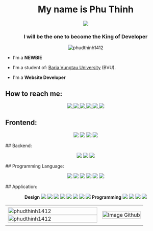 <h1 align="center">My name is Phu Thinh</h1>
<p align="center"><img src="https://img.icons8.com/color/48/000000/vietnam-circular.png"/></p>
<h3 align="center">I will be the one to become the King of Developer</h3>
<p align="center"> <img src="https://komarev.com/ghpvc/?username=phudthinh1412" alt="phudthinh1412"/></p>

- I'm a **NEWBIE**

- I'm a student of: [Baria Vungtau University](https://bvu.edu.vn/) (BVU).

- I'm a **Website Developer**


## How to reach me:

<p align="center">
  <a href="https://www.facebook.com/phu.d.thinh/" alt="Facebook">
    <img src="https://img.icons8.com/fluent/48/000000/facebook-new.png" target="_blank" />
  </a>
    <a href="https://www.instagram.com/phu.d.thinh/" alt="Facebook">
    <img src="https://img.icons8.com/fluency/48/000000/instagram-new.png" target="_blank" />
  </a> 
    <a href="https://www.youtube.com/channel/UCI7AgFACk7d6yrxege6sPgw" alt="Youtube channel" target="_blank" >
    <img src="https://img.icons8.com/fluent/48/000000/youtube-play.png"/>
  </a>
  <a href="mailto:bestdaxuovn@gmail.com" alt="Email">
    <img src="https://img.icons8.com/color/48/000000/gmail-new.png"/>
  </a>
    <a href="https://github.com/phudthinh1412" alt="Github">
    <img src="https://img.icons8.com/fluent/48/000000/github.png"/>
  </a> 
  </a>
    <a href="https://phudthinh1412.github.io/WebsitePhuThinh/" alt="My Website">
    <img src="https://img.icons8.com/color/48/000000/internet.png"/>
  </a> 
</p>

## Frontend:
<p align="center">
  <img src="https://img.icons8.com/color/48/000000/html-5.png"/>
  <img src="https://img.icons8.com/color/48/000000/css3.png"/>
  <img src="https://img.icons8.com/color/48/000000/react-native.png"/>
  <img src="https://img.icons8.com/color/48/000000/nextjs.png"/>
</p>
## Backend:
<p align="center">
  <img src="https://img.icons8.com/color/48/000000/microsoft-sql-server.png"/>
  <img src="https://img.icons8.com/color/48/000000/mysql-logo.png"/>
  <img src="https://img.icons8.com/color/48/000000/firebase.png"/>
</p>
## Programming Language:
<p align="center">
  <img src="https://img.icons8.com/color/48/000000/c-programming.png"/>
  <img src="https://img.icons8.com/color/48/000000/c-plus-plus-logo.png"/>
  <img src="https://img.icons8.com/color/48/000000/c-sharp-logo.png"/>
  <img src="https://img.icons8.com/color/48/000000/java-coffee-cup-logo--v1.png"/>
  <img src="https://img.icons8.com/color/48/000000/javascript.png"/>
  <img src="https://img.icons8.com/color/48/000000/python.png"/>
</p>
## Application:
<p align="center">
  <b>Design</b>
  <img src="https://img.icons8.com/color/48/000000/office-365.png"/>
  <img src="https://img.icons8.com/color/48/000000/adobe-photoshop.png"/>
  <img src="https://img.icons8.com/color/48/000000/adobe-illustrator.png"/>
  <img src="https://img.icons8.com/color/48/000000/adobe-animate.png"/>
  <img src="https://img.icons8.com/color/48/000000/adobe-after-effects.png"/>
  <img src="https://img.icons8.com/color/48/000000/adobe-premiere-pro.png"/>
  <img src="https://img.icons8.com/color/48/000000/adobe-media-encoder.png"/>
  <img src="https://img.icons8.com/external-others-inmotus-design/48/000000/external-Corel-Draw-applications-and-programs-others-inmotus-design.png"/>
  <b>Programming</b>
  <img src="https://img.icons8.com/color/48/000000/visual-studio-code-2019.png"/>
  <img src="https://img.icons8.com/color/48/000000/visual-studio--v2.png"/>
  <img src="https://img.icons8.com/color/48/000000/unity-5.png"/>
  <img src="https://img.icons8.com/color/48/000000/android-studio--v2.png"/>
</p>
<table style="width:100%;">
  <tr>
    <td>
      <img src="https://github-readme-stats.vercel.app/api/top-langs/?username=phudthinh1412&bg_color=FFFFFF00&text_color=179fa3&layout=compact&hide=CSS&langs_count=10&custom_title=Top%20ngôn%20ngữ%20được%20dùng" alt="phudthinh1412" width="100%"/>
      <img src="https://github-readme-stats.vercel.app/api?username=phudthinh1412&bg_color=FFFFFF00&text_color=179fa3&show_icons=true&count_private=true&include_all_commits=true&custom_title=Hoạt%20động%20trên%20Github" alt="phudthinh1412" width="100%"/>
    </td>
    <td>
      <p align="center"> 
        <img src="https://i.ibb.co/ns6dQZ8/Image-Github.png" alt="Image Github" width="100%"/>
      </p>
    </td>
  </tr>
</table>
